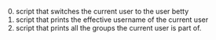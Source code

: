 0. script that switches the current user to the user betty
1. script that prints the effective username of the current user
2. script that prints all the groups the current user is part of.
